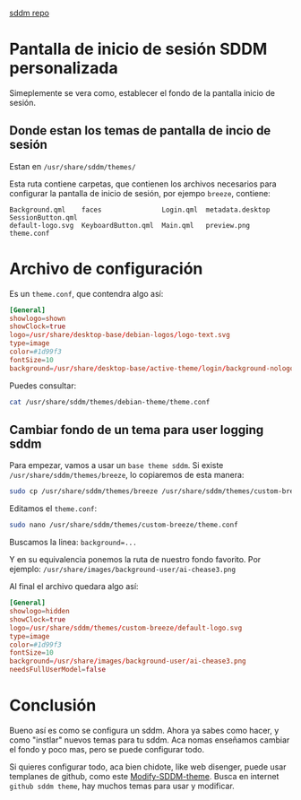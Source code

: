 [sddm repo](https://github.com/sddm/sddm)

# Pantalla de inicio de sesión SDDM personalizada

Simeplemente se vera como, establecer el fondo de la pantalla inicio de sesión.

## Donde estan los temas de pantalla de incio de sesión
Estan en `/usr/share/sddm/themes/`

Esta ruta contiene carpetas, que contienen los archivos necesarios para configurar la pantalla de inicio de sesión, por ejempo `breeze`, contiene:
```
Background.qml    faces               Login.qml  metadata.desktop  SessionButton.qml
default-logo.svg  KeyboardButton.qml  Main.qml   preview.png       theme.conf
```

# Archivo de configuración
Es un `theme.conf`, que contendra algo así:
```conf
[General]
showlogo=shown
showClock=true
logo=/usr/share/desktop-base/debian-logos/logo-text.svg
type=image
color=#1d99f3
fontSize=10
background=/usr/share/desktop-base/active-theme/login/background-nologo.svg
```

Puedes consultar:
```bash
cat /usr/share/sddm/themes/debian-theme/theme.conf
```


## Cambiar fondo de un tema para user logging sddm
Para empezar, vamos a usar un `base theme sddm`. Si existe `/usr/share/sddm/themes/breeze`, lo copiaremos de esta manera:

```bash
sudo cp /usr/share/sddm/themes/breeze /usr/share/sddm/themes/custom-breeze
```

Editamos el `theme.conf`:
```bash
sudo nano /usr/share/sddm/themes/custom-breeze/theme.conf
```

Buscamos la linea: `background=...`

Y en su equivalencia ponemos la ruta de nuestro fondo favorito.
Por ejemplo: `/usr/share/images/background-user/ai-chease3.png`

Al final el archivo quedara algo así:
```conf
[General]
showlogo=hidden
showClock=true
logo=/usr/share/sddm/themes/custom-breeze/default-logo.svg
type=image
color=#1d99f3
fontSize=10
background=/usr/share/images/background-user/ai-chease3.png
needsFullUserModel=false
```


# Conclusión
Bueno así es como se configura un sddm. Ahora ya sabes como hacer, y como "instlar" nuevos temas para tu sddm. Aca nomas enseñamos cambiar el fondo y poco mas, pero se puede configurar todo.

Si quieres configurar todo, aca bien chidote, like web disenger, puede usar templanes de github, como este [Modify-SDDM-theme](https://github.com/Ishan0121/Modify-SDDM-theme). Busca en internet `github sddm theme`, hay muchos temas para usar y modificar.